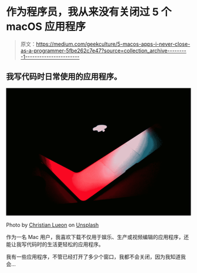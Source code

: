 # 作为程序员，我从来没有关闭过 5 个 macOS 应用程序

> 原文：<https://medium.com/geekculture/5-macos-apps-i-never-close-as-a-programmer-5fbe262c7e47?source=collection_archive---------1----------------------->

## 我写代码时日常使用的应用程序。

![](img/9b97f7d6c17da9f6e11c6f4652373a4b.png)

Photo by [Christian Lueon](https://unsplash.com/@christianlue) on [Unsplash](https://unsplash.com/photos/qw7W5OQCuoU)

作为一名 Mac 用户，我喜欢下载不仅用于娱乐、生产或视频编辑的应用程序，还能让我写代码时的生活更轻松的应用程序。

我有一些应用程序，不管已经打开了多少个窗口，我都不会关闭，因为我知道我会…